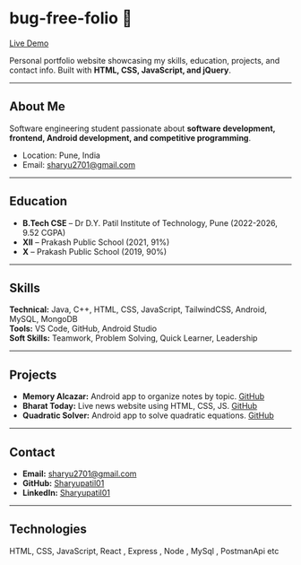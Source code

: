 






# bug-free-folio 🚀


[Live Demo](https://bug-free-folio-1qeu367g1-sharyu-patil-s-projects.vercel.app/)  

Personal portfolio website showcasing my skills, education, projects, and contact info. Built with **HTML, CSS, JavaScript, and jQuery**.  

---

## About Me
Software engineering student passionate about **software development, frontend, Android development, and competitive programming**.  
- Location: Pune, India  
- Email: [sharyu2701@gmail.com](mailto:sharyu2701@gmail.com)  

---

## Education
- **B.Tech CSE** – Dr D.Y. Patil Institute of Technology, Pune (2022-2026, 9.52 CGPA)  
- **XII** – Prakash Public School (2021, 91%)  
- **X** – Prakash Public School (2019, 90%)  

---

## Skills
**Technical:** Java, C++, HTML, CSS, JavaScript, TailwindCSS, Android, MySQL, MongoDB  
**Tools:** VS Code, GitHub, Android Studio  
**Soft Skills:** Teamwork, Problem Solving, Quick Learner, Leadership  

---

## Projects
- **Memory Alcazar:** Android app to organize notes by topic. [GitHub](https://github.com/Sharyupatil01/MemoryAlcazar)  
- **Bharat Today:** Live news website using HTML, CSS, JS. [GitHub](https://github.com/Sharyupatil01/BharatToday)  
- **Quadratic Solver:** Android app to solve quadratic equations. [GitHub](https://github.com/Sharyupatil01/QudaraticEquationSolverApp)  

---

## Contact
- **Email:** [sharyu2701@gmail.com](mailto:sharyu2701@gmail.com)  
- **GitHub:** [Sharyupatil01](https://github.com/Sharyupatil01)  
- **LinkedIn:** [Sharyupatil01](https://www.linkedin.com/in/sharyupatil01/)  

---

## Technologies
HTML, CSS, JavaScript, React , Express , Node , MySql , PostmanApi etc 


